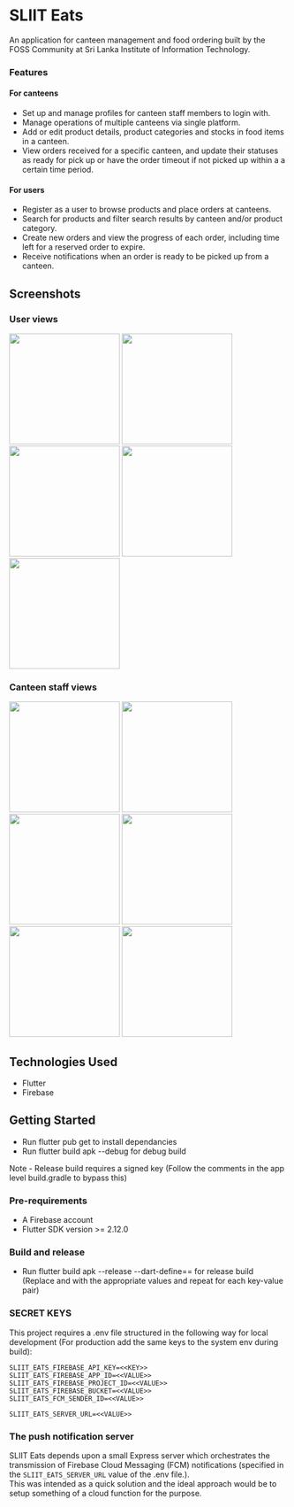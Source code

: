 # SLIIT Eats

An application for canteen management and food ordering built by the FOSS Community at Sri Lanka Institute of Information Technology.

### Features
#### For canteens
- Set up and manage profiles for canteen staff members to login with.
- Manage operations of multiple canteens via single platform.
- Add or edit product details, product categories and stocks in food items in a canteen.
- View orders received for a specific canteen, and update their statuses as ready for pick up or have the order timeout if not picked up within a a certain time period.

#### For users
- Register as a user to browse products and place orders at canteens.
- Search for products and filter search results by canteen and/or product category.
- Create new orders and view the progress of each order, including time left for a reserved order to expire.
- Receive notifications when an order is ready to be picked up from a canteen.

## Screenshots

### User views

<img src="https://user-images.githubusercontent.com/62464945/211340700-5f455087-5725-4187-8094-e8f345e7e3af.jpeg" width="200" />    <img src="https://user-images.githubusercontent.com/62464945/211340748-9b003286-d28f-4121-b5bb-65798d607432.jpeg" width="200" />    <img src="https://user-images.githubusercontent.com/62464945/211340772-76a3ea41-a20b-410a-8b5e-d6d95084aa4e.jpeg" width="200" />    <img src="https://user-images.githubusercontent.com/62464945/211340801-f271fe40-7b99-42a9-90eb-a494d994aa64.jpeg" width="200" />    <img src="https://user-images.githubusercontent.com/62464945/211341065-5eff88f6-5351-4374-af5f-219fcc318b73.jpeg" width="200" />

### Canteen staff views

<img src="https://user-images.githubusercontent.com/62464945/211341906-81025577-67e6-4524-88f0-d14362546193.jpeg" width="200" />    <img src="https://user-images.githubusercontent.com/62464945/211341911-2b1a11b3-c2ff-4791-b372-cb858d210bc6.jpeg" width="200" />
<img src="https://user-images.githubusercontent.com/62464945/211341919-2f8d4712-5b31-4b35-a3ee-b0b13c3a6397.jpeg" width="200" />    <img src="https://user-images.githubusercontent.com/62464945/211341925-65f0024c-8f94-43da-b41f-aa3c0b1656cc.jpeg" width="200" />    <img src="https://user-images.githubusercontent.com/62464945/211341927-a42b18eb-77ea-4bda-afd3-d772dc62b073.jpeg" width="200" />        <img src="https://user-images.githubusercontent.com/62464945/211341935-8f36b57f-2596-4750-a51d-7fcdfd028344.jpeg" width="200" />

## Technologies Used

- Flutter
- Firebase

## Getting Started

- Run flutter pub get to install dependancies
- Run flutter build apk --debug for debug build

Note - Release build requires a signed key (Follow the comments in the app level build.gradle to bypass this)

### Pre-requirements

- A Firebase account
- Flutter SDK version >= 2.12.0

### Build and release

- Run flutter build apk --release --dart-define=<KEY>=<VALUE> for release build (Replace <KEY> and <VALUE> with the appropriate values and repeat for each key-value pair)

### SECRET KEYS

This project requires a .env file structured in the following way for local development (For production add the same keys to the system env during build):

```
SLIIT_EATS_FIREBASE_API_KEY=<<KEY>>
SLIIT_EATS_FIREBASE_APP_ID=<<VALUE>>
SLIIT_EATS_FIREBASE_PROJECT_ID=<<VALUE>>
SLIIT_EATS_FIREBASE_BUCKET=<<VALUE>>
SLIIT_EATS_FCM_SENDER_ID=<<VALUE>>

SLIIT_EATS_SERVER_URL=<<VALUE>>
```

### The push notification server

SLIIT Eats depends upon a small Express server which orchestrates the transmission of Firebase Cloud Messaging (FCM) notifications (specified in the `SLIIT_EATS_SERVER_URL` value of the .env file.). <br />
This was intended as a quick solution and the ideal approach would be to setup something of a cloud function for the purpose.
